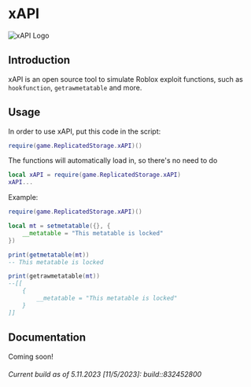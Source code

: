# xAPI

![xAPI Logo](https://github.com/3skue/xAPI/assets/142699644/a3e884cb-05c0-46cd-98a6-2ef6ba85aa2f)

## Introduction

xAPI is an open source tool to simulate Roblox exploit functions, such as `hookfunction`, `getrawmetatable` and more.

## Usage

In order to use xAPI, put this code in the script:

```lua
require(game.ReplicatedStorage.xAPI)()
```

The functions will automatically load in, so there's no need to do

```lua
local xAPI = require(game.ReplicatedStorage.xAPI)
xAPI...
```

Example:

```lua
require(game.ReplicatedStorage.xAPI)()

local mt = setmetatable({}, {
    __metatable = "This metatable is locked"
})

print(getmetatable(mt))
-- This metatable is locked

print(getrawmetatable(mt))
--[[
    {
        __metatable = "This metatable is locked"
    }
]]
```

## Documentation

Coming soon!

###### Current build as of 5.11.2023 [11/5/2023]: build::832452800

